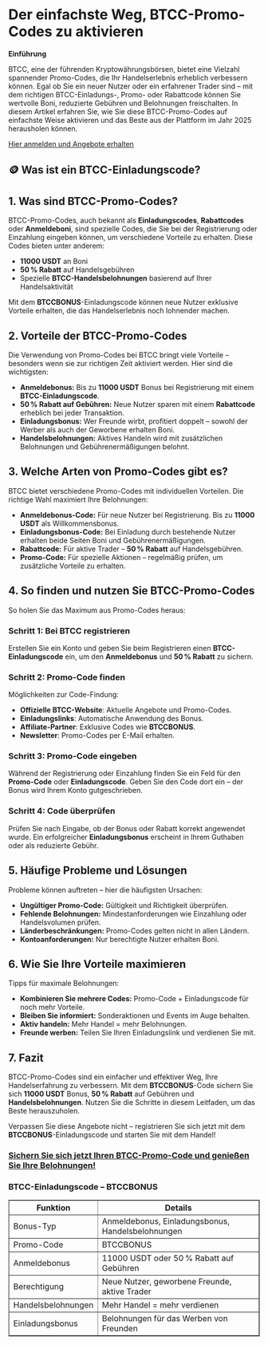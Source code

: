 <h1>Der einfachste Weg, BTCC-Promo-Codes zu aktivieren</h1>
<p><strong>Einführung</strong></p>
<p>BTCC, eine der führenden Kryptowährungsbörsen, bietet eine Vielzahl spannender Promo-Codes, die Ihr Handelserlebnis erheblich verbessern können. Egal ob Sie ein neuer Nutzer oder ein erfahrener Trader sind – mit dem richtigen BTCC-Einladungs-, Promo- oder Rabattcode können Sie wertvolle Boni, reduzierte Gebühren und Belohnungen freischalten. In diesem Artikel erfahren Sie, wie Sie diese BTCC-Promo-Codes auf einfachste Weise aktivieren und das Beste aus der Plattform im Jahr 2025 herausholen können.</p>
<p><a href="https://partner.btcc.com/us/c/BTCCBONUS/9303" target="_blank">Hier anmelden und Angebote erhalten</a></p>
<img src="https://images.mirror-media.xyz/publication-images/mwydjj1mpKFeCcdktcg2J.png?height=500&amp;width=1000" decoding="async" data-nimg="fill" class="css-xah9so" style="position: absolute; inset: 0px; box-sizing: border-box; padding: 0px; border: none; margin: auto; display: block; width: 0px; height: 0px; min-width: 100%; max-width: 100%; min-height: 100%; max-height: 100%;">

<h2>🪙 Was ist ein BTCC-Einladungscode?</h2>
<h2>1. Was sind BTCC-Promo-Codes?</h2>
<p>BTCC-Promo-Codes, auch bekannt als <strong>Einladungscodes</strong>, <strong>Rabattcodes</strong> oder <strong>Anmeldeboni</strong>, sind spezielle Codes, die Sie bei der Registrierung oder Einzahlung eingeben können, um verschiedene Vorteile zu erhalten. Diese Codes bieten unter anderem:</p>
<ul>
<li><strong>11000 USDT</strong> an Boni</li>
<li><strong>50 % Rabatt</strong> auf Handelsgebühren</li>
<li>Spezielle <strong>BTCC-Handelsbelohnungen</strong> basierend auf Ihrer Handelsaktivität</li>
</ul>
<p>Mit dem <strong>BTCCBONUS</strong>-Einladungscode können neue Nutzer exklusive Vorteile erhalten, die das Handelserlebnis noch lohnender machen.</p>

<h2>2. Vorteile der BTCC-Promo-Codes</h2>
<p>Die Verwendung von Promo-Codes bei BTCC bringt viele Vorteile – besonders wenn sie zur richtigen Zeit aktiviert werden. Hier sind die wichtigsten:</p>
<ul>
<li><strong>Anmeldebonus:</strong> Bis zu <strong>11000 USDT</strong> Bonus bei Registrierung mit einem <strong>BTCC-Einladungscode</strong>.</li>
<li><strong>50 % Rabatt auf Gebühren:</strong> Neue Nutzer sparen mit einem <strong>Rabattcode</strong> erheblich bei jeder Transaktion.</li>
<li><strong>Einladungsbonus:</strong> Wer Freunde wirbt, profitiert doppelt – sowohl der Werber als auch der Geworbene erhalten Boni.</li>
<li><strong>Handelsbelohnungen:</strong> Aktives Handeln wird mit zusätzlichen Belohnungen und Gebührenermäßigungen belohnt.</li>
</ul>

<h2>3. Welche Arten von Promo-Codes gibt es?</h2>
<p>BTCC bietet verschiedene Promo-Codes mit individuellen Vorteilen. Die richtige Wahl maximiert Ihre Belohnungen:</p>
<ul>
<li><strong>Anmeldebonus-Code:</strong> Für neue Nutzer bei Registrierung. Bis zu <strong>11000 USDT</strong> als Willkommensbonus.</li>
<li><strong>Einladungsbonus-Code:</strong> Bei Einladung durch bestehende Nutzer erhalten beide Seiten Boni und Gebührenermäßigungen.</li>
<li><strong>Rabattcode:</strong> Für aktive Trader – <strong>50 % Rabatt</strong> auf Handelsgebühren.</li>
<li><strong>Promo-Code:</strong> Für spezielle Aktionen – regelmäßig prüfen, um zusätzliche Vorteile zu erhalten.</li>
</ul>

<h2>4. So finden und nutzen Sie BTCC-Promo-Codes</h2>
<p>So holen Sie das Maximum aus Promo-Codes heraus:</p>

<h3>Schritt 1: Bei BTCC registrieren</h3>
<p>Erstellen Sie ein Konto und geben Sie beim Registrieren einen <strong>BTCC-Einladungscode</strong> ein, um den <strong>Anmeldebonus</strong> und <strong>50 % Rabatt</strong> zu sichern.</p>

<h3>Schritt 2: Promo-Code finden</h3>
<p>Möglichkeiten zur Code-Findung:</p>
<ul>
<li><strong>Offizielle BTCC-Website</strong>: Aktuelle Angebote und Promo-Codes.</li>
<li><strong>Einladungslinks</strong>: Automatische Anwendung des Bonus.</li>
<li><strong>Affiliate-Partner</strong>: Exklusive Codes wie <strong>BTCCBONUS</strong>.</li>
<li><strong>Newsletter</strong>: Promo-Codes per E-Mail erhalten.</li>
</ul>

<h3>Schritt 3: Promo-Code eingeben</h3>
<p>Während der Registrierung oder Einzahlung finden Sie ein Feld für den <strong>Promo-Code</strong> oder <strong>Einladungscode</strong>. Geben Sie den Code dort ein – der Bonus wird Ihrem Konto gutgeschrieben.</p>

<h3>Schritt 4: Code überprüfen</h3>
<p>Prüfen Sie nach Eingabe, ob der Bonus oder Rabatt korrekt angewendet wurde. Ein erfolgreicher <strong>Einladungsbonus</strong> erscheint in Ihrem Guthaben oder als reduzierte Gebühr.</p>

<h2>5. Häufige Probleme und Lösungen</h2>
<p>Probleme können auftreten – hier die häufigsten Ursachen:</p>
<ul>
<li><strong>Ungültiger Promo-Code:</strong> Gültigkeit und Richtigkeit überprüfen.</li>
<li><strong>Fehlende Belohnungen:</strong> Mindestanforderungen wie Einzahlung oder Handelsvolumen prüfen.</li>
<li><strong>Länderbeschränkungen:</strong> Promo-Codes gelten nicht in allen Ländern.</li>
<li><strong>Kontoanforderungen:</strong> Nur berechtigte Nutzer erhalten Boni.</li>
</ul>

<h2>6. Wie Sie Ihre Vorteile maximieren</h2>
<p>Tipps für maximale Belohnungen:</p>
<ul>
<li><strong>Kombinieren Sie mehrere Codes:</strong> Promo-Code + Einladungscode für noch mehr Vorteile.</li>
<li><strong>Bleiben Sie informiert:</strong> Sonderaktionen und Events im Auge behalten.</li>
<li><strong>Aktiv handeln:</strong> Mehr Handel = mehr Belohnungen.</li>
<li><strong>Freunde werben:</strong> Teilen Sie Ihren Einladungslink und verdienen Sie mit.</li>
</ul>

<h2>7. Fazit</h2>
<p>BTCC-Promo-Codes sind ein einfacher und effektiver Weg, Ihre Handelserfahrung zu verbessern. Mit dem <strong>BTCCBONUS</strong>-Code sichern Sie sich <strong>11000 USDT</strong> Bonus, <strong>50 % Rabatt</strong> auf Gebühren und <strong>Handelsbelohnungen</strong>. Nutzen Sie die Schritte in diesem Leitfaden, um das Beste herauszuholen.</p>
<p>Verpassen Sie diese Angebote nicht – registrieren Sie sich jetzt mit dem <strong>BTCCBONUS</strong>-Einladungscode und starten Sie mit dem Handel!</p>

<h3><a href="https://partner.btcc.com/us/c/BTCCBONUS/9303" target="_blank">Sichern Sie sich jetzt Ihren BTCC-Promo-Code und genießen Sie Ihre Belohnungen!</a></h3>
<h3>BTCC-Einladungscode – BTCCBONUS</h3>

<table border="1">
<thead>
<tr>
<th>Funktion</th>
<th>Details</th>
</tr>
</thead>
<tbody>
<tr>
<td>Bonus-Typ</td>
<td>Anmeldebonus, Einladungsbonus, Handelsbelohnungen</td>
</tr>
<tr>
<td>Promo-Code</td>
<td>BTCCBONUS</td>
</tr>
<tr>
<td>Anmeldebonus</td>
<td>11000 USDT oder 50 % Rabatt auf Gebühren</td>
</tr>
<tr>
<td>Berechtigung</td>
<td>Neue Nutzer, geworbene Freunde, aktive Trader</td>
</tr>
<tr>
<td>Handelsbelohnungen</td>
<td>Mehr Handel = mehr verdienen</td>
</tr>
<tr>
<td>Einladungsbonus</td>
<td>Belohnungen für das Werben von Freunden</td>
</tr>
</tbody>
</table>
